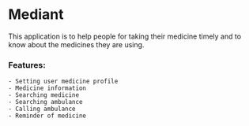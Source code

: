 # Mediant
This application is to help people for taking their medicine timely and to know about the medicines they are using. 

### Features:
    - Setting user medicine profile 
    - Medicine information 
    - Searching medicine
    - Searching ambulance
    - Calling ambulance
    - Reminder of medicine
